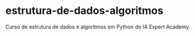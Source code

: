 # estrutura-de-dados-algoritmos

Curso de estrutura de dados e algoritmos em Python do IA Expert 
Academy
